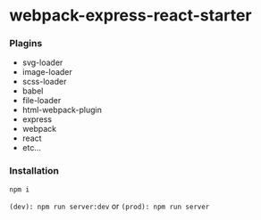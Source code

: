 # webpack-express-react-starter

### Plagins
- svg-loader
- image-loader
- scss-loader
- babel
- file-loader
- html-webpack-plugin
- express
- webpack
- react
- etc...

### Installation
```npm i```

```(dev): npm run server:dev```
or
```(prod): npm run server```
